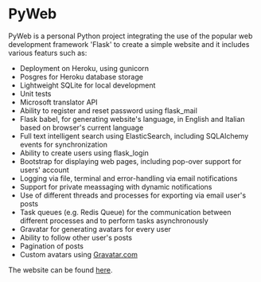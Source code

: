# PyWeb

PyWeb is a personal Python project integrating the use of the popular web
development framework 'Flask' to create a simple website and it includes various
featurs such as:

* Deployment on Heroku, using gunicorn
* Posgres for Heroku database storage
* Lightweight SQLite for local development
* Unit tests
* Microsoft translator API
* Ability to register and reset password using flask_mail
* Flask babel, for generating website's language, in English and Italian based on
  browser's current language
* Full text intelligent search using ElasticSearch, including SQLAlchemy events
  for synchronization
* Ability to create users using flask_login
* Bootstrap for displaying web pages, including pop-over support for users' account
* Logging via file, terminal and error-handling via email notifications
* Support for private meassaging with dynamic notifications
* Use of different threads and processes for exporting via email user's posts
* Task queues (e.g. Redis Queue) for the communication between different
  processes and to perform tasks asynchronously
* Gravatar for generating avatars for every user
* Ability to follow other user's posts
* Pagination of posts
* Custom avatars using [Gravatar.com](https://en.gravatar.com/)

The website can be found [here](https://pyweb-raz.herokuapp.com/).
